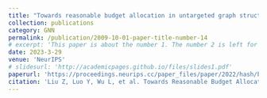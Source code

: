 ```yaml
---
title: "Towards reasonable budget allocation in untargeted graph structure attacks via gradient debias"
collection: publications
category: GNN
permalink: /publication/2009-10-01-paper-title-number-14
# excerpt: 'This paper is about the number 1. The number 2 is left for future work.'
date: 2023-3-29
venue: 'NeurIPS'
# slidesurl: 'http://academicpages.github.io/files/slides1.pdf'
paperurl: 'https://proceedings.neurips.cc/paper_files/paper/2022/hash/b31aec087b4c9be97d7148dfdf6e062d-Abstract-Conference.html'
citation: 'Liu Z, Luo Y, Wu L, et al. Towards Reasonable Budget Allocation in Untargeted Graph Structure Attacks via Gradient Debias[J]. Advances in Neural Information Processing Systems, 2022, 35: 27966-27977.'
---
```

